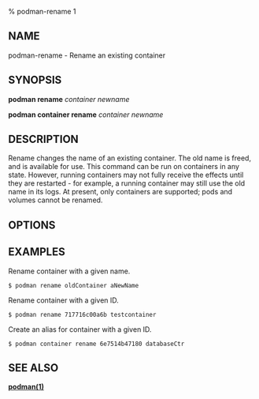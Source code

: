 % podman-rename 1

## NAME
podman\-rename - Rename an existing container

## SYNOPSIS
**podman rename** *container* *newname*

**podman container rename** *container* *newname*

## DESCRIPTION
Rename changes the name of an existing container.
The old name is freed, and is available for use.
This command can be run on containers in any state.
However, running containers may not fully receive the effects until they are restarted - for example, a running container may still use the old name in its logs.
At present, only containers are supported; pods and volumes cannot be renamed.

## OPTIONS

## EXAMPLES

Rename container with a given name.
```
$ podman rename oldContainer aNewName
```

Rename container with a given ID.
```
$ podman rename 717716c00a6b testcontainer
```

Create an alias for container with a given ID.
```
$ podman container rename 6e7514b47180 databaseCtr
```

## SEE ALSO
**[podman(1)](podman.1.md)**
